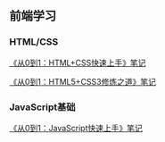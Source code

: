 前端学习
------



### HTML/CSS

[《从0到1：HTML+CSS快速上手》笔记](notes/从0到1：HTML+CSS快速上手.md)

[《从0到1：HTML5+CSS3修炼之道》笔记](notes/从0到1：HTML5+CSS3修炼之道.md)

### JavaScript基础

[《从0到1：JavaScript快速上手》笔记](notes/从0到1：JavaScript快速上手.md)

